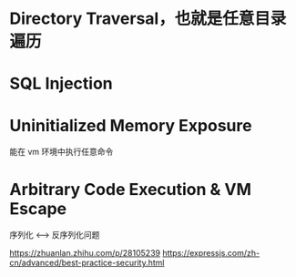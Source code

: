 # Directory Traversal，也就是任意目录遍历

# SQL Injection

# Uninitialized Memory Exposure
能在 vm 环境中执行任意命令

# Arbitrary Code Execution & VM Escape
序列化 <—> 反序列化问题

https://zhuanlan.zhihu.com/p/28105239
https://expressjs.com/zh-cn/advanced/best-practice-security.html